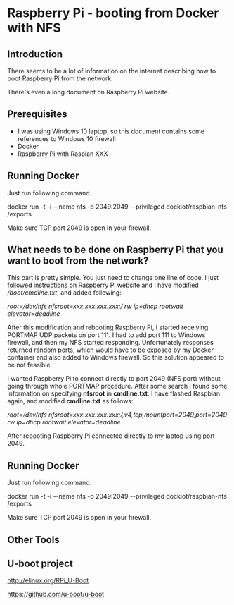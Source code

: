 # Raspberry Pi - booting from Docker with NFS

## Introduction

There seems to be a lot of information on the internet describing how to boot Raspberry Pi from the network.

There's even a long document on Raspberry Pi website.

## Prerequisites

- I was using Windows 10 laptop, so this document contains some references to Windows 10 firewall
- Docker
- Raspberry Pi with Raspian XXX

## Running Docker

Just run following command.

docker run -t -i --name nfs -p 2049:2049 --privileged dockiot/raspbian-nfs /exports

Make sure TCP port 2049 is open in your firewall.

## What needs to be done on Raspberry Pi that you want to boot from the network?

This part is pretty simple. You just need to change one line of code. I just followed instructions on Raspberry Pi website and I have modified */boot/cmdline.txt*, and added following:

*root=/dev/nfs nfsroot=xxx.xxx.xxx.xxx:/ rw ip=dhcp rootwait elevator=deadline*

After this modification and rebooting Raspberry Pi, I started receiving PORTMAP UDP packets on port 111.
I had to add port 111 to Windows firewall, and then my NFS started responding.
Unfortunately responses returned random ports, which would have to be exposed by my Docker container and also added to Windows firewall.
So this solution appeared to be not feasible.

I wanted Raspberry Pi to connect directly to port 2049 (NFS port) without going through whole PORTMAP procedure.
After some search I found some information on specifying **nfsroot** in **cmdline.txt**.
I have flashed Raspbian again, and modified **cmdline.txt** as follows:

*root=/dev/nfs nfsroot=xxx.xxx.xxx.xxx:/,v4,tcp,mountport=2049,port=2049 rw ip=dhcp rootwait elevator=deadline*

After rebooting Raspberry Pi connected directly to my laptop using port 2049.

## Running Docker

Just run following command.

docker run -t -i --name nfs -p 2049:2049 --privileged dockiot/raspbian-nfs /exports

Make sure TCP port 2049 is open in your firewall.

## Other Tools


## U-boot project


http://elinux.org/RPi_U-Boot

https://github.com/u-boot/u-boot

